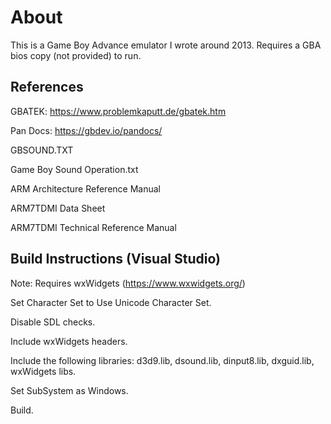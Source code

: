 # About

This is a Game Boy Advance emulator I wrote around 2013. Requires a GBA bios copy (not provided) to run.

## References

GBATEK: https://www.problemkaputt.de/gbatek.htm

Pan Docs: https://gbdev.io/pandocs/

GBSOUND.TXT

Game Boy Sound Operation.txt

ARM Architecture Reference Manual

ARM7TDMI Data Sheet

ARM7TDMI Technical Reference Manual 

## Build Instructions (Visual Studio)

Note: Requires wxWidgets (https://www.wxwidgets.org/)

Set Character Set to Use Unicode Character Set.

Disable SDL checks.

Include wxWidgets headers.

Include the following libraries: d3d9.lib, dsound.lib, dinput8.lib, dxguid.lib, wxWidgets libs.

Set SubSystem as Windows.

Build.
